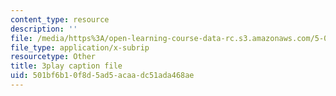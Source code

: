 ```yaml
---
content_type: resource
description: ''
file: /media/https%3A/open-learning-course-data-rc.s3.amazonaws.com/5-07sc-biological-chemistry-i-fall-2013/501bf6b10f8d5ad5acaadc51ada468ae_bzwf2tgC23E.vtt
file_type: application/x-subrip
resourcetype: Other
title: 3play caption file
uid: 501bf6b1-0f8d-5ad5-acaa-dc51ada468ae
---
```

